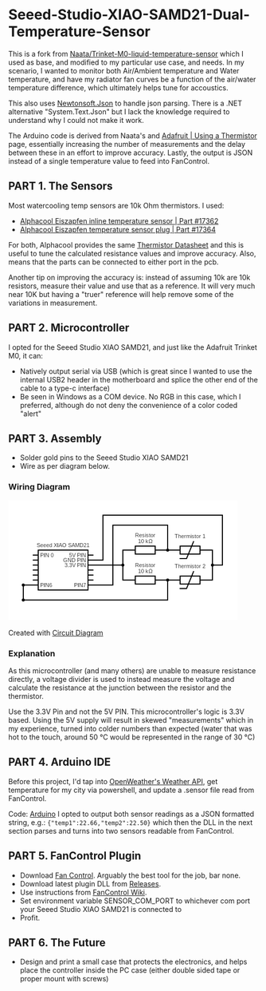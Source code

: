 # Seeed-Studio-XIAO-SAMD21-Dual-Temperature-Sensor
This is a fork from [Naata/Trinket-M0-liquid-temperature-sensor](https://github.com/Naata/Trinket-M0-liquid-temperature-sensor/tree/main) which I used as base, and modified to my particular use case, and needs. 
In my scenario, I wanted to monitor both Air/Ambient temperature and Water temperature, and have my radiator fan curves be a function of the air/water temperature difference, which ultimately helps tune for accoustics. 

This also uses [Newtonsoft.Json](https://www.newtonsoft.com/json) to handle json parsing. There is a .NET alternative "System.Text.Json" but I lack the knowledge required to understand why I could not make it work. 

The Arduino code is derived from Naata's and [Adafruit | Using a Thermistor](https://learn.adafruit.com/thermistor/using-a-thermistor) page, essentially increasing the number of measurements and the delay between these in an effort to improve accuracy. Lastly, the output is JSON instead of a single temperature value to feed into FanControl.

## PART 1. The Sensors

Most watercooling temp sensors are 10k Ohm thermistors. I used:
- [Alphacool Eiszapfen inline temperature sensor | Part #17362](https://shop.alphacool.com/en/shop/controllers-and-sensors/temperature-sensor/17362-alphacool-eiszapfen-temperature-sensor-g1/4-ig/ig-with-ag-adapter-chrome)
- [Alphacool Eiszapfen temperature sensor plug | Part #17364](https://shop.alphacool.com/en/shop/controllers-and-sensors/temperature-sensor/17364-alphacool-eiszapfen-temperature-sensor-plug-g1/4-chrome)

For both, Alphacool provides the same [Thermistor Datasheet](https://www.alphacool.com/download/kOhm_Sensor_Table_Alphacool.pdf) and this is useful to tune the calculated resistance values and improve accuracy. Also, means that the parts can be connected to either port in the pcb.

Another tip on improving the accuracy is: instead of assuming 10k are 10k resistors, measure their value and use that as a reference. It will very much near 10K but having a "truer" reference will help remove some of the variations in measurement. 

## PART 2. Microcontroller

I opted for the Seeed Studio XIAO SAMD21, and just like the Adafruit Trinket M0, it can:
- Natively output serial via USB (which is great since I wanted to use the internal USB2 header in the motherboard and splice the other end of the cable to a type-c interface)
- Be seen in Windows as a COM device. No RGB in this case, which I preferred, although do not deny the convenience of a color coded "alert"

## PART 3. Assembly
- Solder gold pins to the Seeed Studio XIAO SAMD21
- Wire as per diagram below. 


### Wiring Diagram

![Wiring Diagram](https://github.com/gmoorec/Seeed-Studio-XIAO-SAMD21-Dual-Temperature-Sensor/blob/main/circuit.png?raw=true)

Created with [Circuit Diagram](https://www.circuit-diagram.org)

### Explanation
As this microcontroller (and many others) are unable to measure resistance directly, a voltage divider is used to instead measure the voltage and calculate the resistance at the junction between the resistor and the thermistor.

Use the 3.3V Pin and not the 5V PIN. This microcontroller's logic is 3.3V based. Using the 5V supply will result in skewed "measurements" which in my experience, turned into colder numbers than expected (water that was hot to the touch, around 50 °C would be represented in the range of 30 °C) 

## PART 4. Arduino IDE

Before this project, I'd tap into [OpenWeather's Weather API](https://openweathermap.org/api), get temperature for my city via powershell, and update a .sensor file read from FanControl. 

Code: [Arduino](https://github.com/gmoorec/XIAO-M0-Dual-Temperature-Sensor/blob/main/src/xiao_samd21_temp_sensor.ino)
I opted to output both sensor readings as a JSON formatted string, e.g.: ``{"temp1":22.66,"temp2":22.50}`` which then the DLL in the next section parses and turns into two sensors readable from FanControl.

## PART 5. FanControl Plugin
-  Download [Fan Control](https://github.com/Rem0o/FanControl.Releases). Arguably the best tool for the job, bar none.
-  Download latest plugin DLL from [Releases](https://github.com/gmoorec/XIAO-M0-Dual-Temperature-Sensor/releases/).
-  Use instructions from [FanControl Wiki](https://github.com/Rem0o/FanControl.Releases/wiki/Plugins#requirements).
-  Set environment variable SENSOR_COM_PORT to whichever com port your Seeed Studio XIAO SAMD21 is connected to
-  Profit. 

## PART 6. The Future

- Design and print a small case that protects the electronics, and helps place the controller inside the PC case (either double sided tape or proper mount with screws)
